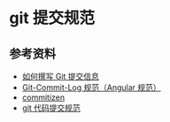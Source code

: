 # git 提交规范

## 参考资料

-   [如何撰写 Git 提交信息](https://jiongks.name/blog/git-commit/)
-   [Git-Commit-Log 规范（Angular 规范）](https://www.jianshu.com/p/c7e40dab5b05)
-   [commitizen](https://www.npmjs.com/package/commitizen)
-   [git 代码提交规范](https://wutao.work/archives/10104.html)
